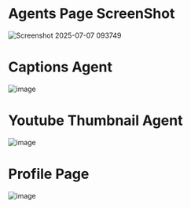 # Agents Page ScreenShot
![Screenshot 2025-07-07 093749](https://github.com/user-attachments/assets/785147ae-9e3f-4d76-8373-0d10432df7e2)


# Captions Agent
![image](https://github.com/user-attachments/assets/5731970d-55dc-4a38-8407-db40232157f8)


# Youtube Thumbnail Agent
![image](https://github.com/user-attachments/assets/f8fdef15-e48e-4c5a-9517-9bf7db3c38f4)


# Profile Page
![image](https://github.com/user-attachments/assets/d1dc9e8a-16b6-4d9b-830a-308542324119)
